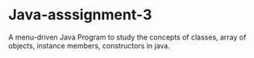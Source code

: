 # Java-asssignment-3
A menu-driven Java Program to study the concepts of classes, array of objects, instance members, constructors in java.
